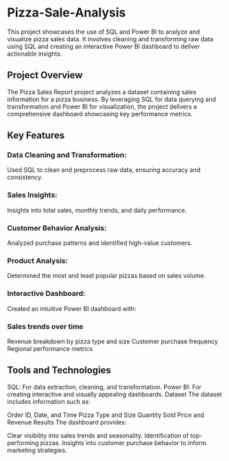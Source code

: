# Pizza-Sale-Analysis
This project showcases the use of SQL and Power BI to analyze and visualize pizza sales data. It involves cleaning and transforming raw data using SQL and creating an interactive Power BI dashboard to deliver actionable insights.
 ## Project Overview
The Pizza Sales Report project analyzes a dataset containing sales information for a pizza business. By leveraging SQL for data querying and transformation and Power BI for visualization, the project delivers a comprehensive dashboard showcasing key performance metrics.
## Key Features
### Data Cleaning and Transformation:
Used SQL to clean and preprocess raw data, ensuring accuracy and consistency.

### Sales Insights:
Insights into total sales, monthly trends, and daily performance.

### Customer Behavior Analysis:
Analyzed purchase patterns and identified high-value customers.

### Product Analysis:
Determined the most and least popular pizzas based on sales volume.

### Interactive Dashboard:
Created an intuitive Power BI dashboard with:

### Sales trends over time
Revenue breakdown by pizza type and size
Customer purchase frequency
Regional performance metrics

## Tools and Technologies
SQL: For data extraction, cleaning, and transformation.
Power BI: For creating interactive and visually appealing dashboards.
Dataset
The dataset includes information such as:

Order ID, Date, and Time
Pizza Type and Size
Quantity Sold
Price and Revenue
Results
The dashboard provides:

Clear visibility into sales trends and seasonality.
Identification of top-performing pizzas.
Insights into customer purchase behavior to inform marketing strategies.


